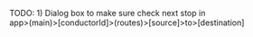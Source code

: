 TODO: 1) Dialog box to make sure check next stop in  
 app>(main)>[conductorId]>(routes)>[source]>to>[destination]
